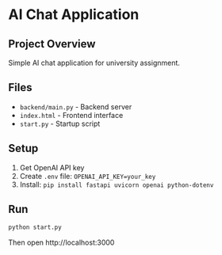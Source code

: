 # AI Chat Application

## Project Overview
Simple AI chat application for university assignment.

## Files
- `backend/main.py` - Backend server
- `index.html` - Frontend interface  
- `start.py` - Startup script

## Setup
1. Get OpenAI API key
2. Create `.env` file: `OPENAI_API_KEY=your_key`
3. Install: `pip install fastapi uvicorn openai python-dotenv`

## Run
```bash
python start.py
```

Then open http://localhost:3000 